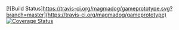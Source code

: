 [![Build Status]https://travis-ci.org/magmadog/gameprototype.svg?branch=master](https://travis-ci.org/magmadog/gameprototype)
[![Coverage Status](https://coveralls.io/repos/github/magmadog/gameprototype/badge.svg?branch=master)](https://coveralls.io/github/magmadog/gameprototype?branch=master)

